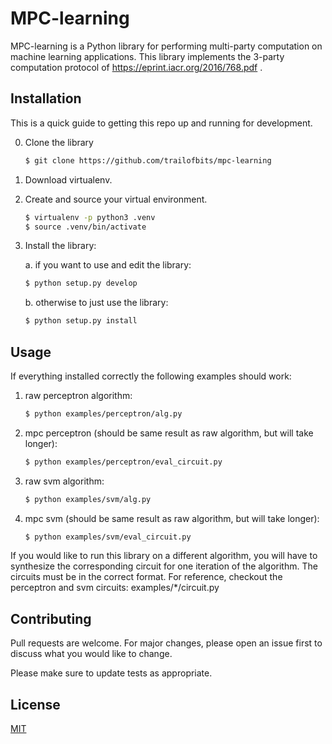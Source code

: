 # MPC-learning
MPC-learning is a Python library for performing multi-party computation on machine learning applications. This library implements the 3-party computation protocol of https://eprint.iacr.org/2016/768.pdf .

## Installation
This is a quick guide to getting this repo up and running for development.

0. Clone the library

    ```bash
    $ git clone https://github.com/trailofbits/mpc-learning
    ```

1. Download virtualenv.

2. Create and source your virtual environment.

    ```bash
    $ virtualenv -p python3 .venv
    $ source .venv/bin/activate
    ```

3. Install the library:

    a. if you want to use and edit the library:
    ```bash
    $ python setup.py develop
    ```

    b. otherwise to just use the library:
    ```bash
    $ python setup.py install
    ```

## Usage

If everything installed correctly the following examples should work:

1. raw perceptron algorithm:

    ```bash
    $ python examples/perceptron/alg.py
    ```

2. mpc perceptron (should be same result as raw algorithm, but will take longer):

    ```bash
    $ python examples/perceptron/eval_circuit.py
    ```

3. raw svm algorithm:

    ```bash
    $ python examples/svm/alg.py
    ```

4. mpc svm (should be same result as raw algorithm, but will take longer):

    ```bash
    $ python examples/svm/eval_circuit.py
    ```

If you would like to run this library on a different algorithm, you will have to synthesize the corresponding circuit for one iteration of the algorithm. The circuits must be in the correct format. For reference, checkout the perceptron and svm circuits: examples/*/circuit.py

## Contributing
Pull requests are welcome. For major changes, please open an issue first to discuss what you would like to change.

Please make sure to update tests as appropriate.

## License
[MIT](https://choosealicense.com/licenses/mit/)
